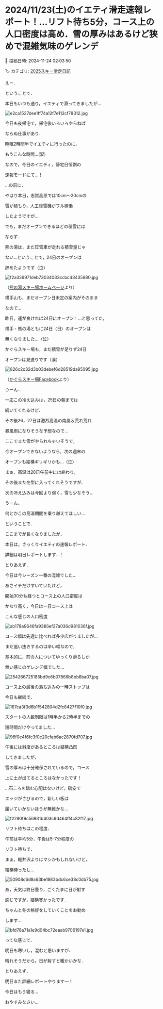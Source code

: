 # 2024/11/23(土)のイエティ滑走速報レポート！…リフト待ち5分，コース上の人口密度は高め．雪の厚みはあるけど狭めで混雑気味のゲレンデ

📅 投稿日時: 2024-11-24 02:03:50

🏷️ カテゴリ: [2025スキー滑走日記](cacd3fbf84d4a679ee61a5894c3f95e14.md)

えー．


ということで．


本日もいつも通り，イエティで滑ってきましたが…




![e2ca1527dee1ff74a12f7e113cf78312.jpg](images/e2ca1527dee1ff74a12f7e113cf78312.jpg)







今日も夜帰宅で，帰宅後いろいろやらねば


ならぬ仕事があり．


睡眠2時間半でイエティに行ったのに，


もうこんな時間…(涙)


なので，今日のイエティ，帰宅日恒例の


速報モードにて…！





…の前に．


やはり本日，志賀高原では10cm～20cmの


雪が積もり，人工降雪機がフル稼働


したようですが…


でも，まだオープンできるほどの積雪には


ならず．


熊の湯は，まだ圧雪車が走れる積雪量じゃ


ない…ということで，24日のオープンは


諦めたようです（泣）







![f2a339971deb73034033ccbc43435680.jpg](images/f2a339971deb73034033ccbc43435680.jpg)




（[熊の湯スキー場ホームページ](https://www.kumanoyu.co.jp/lift/)より）





横手山も，まだオープン日未定の案内がそのまま


なので…


昨日，運が良ければ24日にオープン！…と思ってた，


横手・熊の湯ともに24日（日）のオープンは


無くなりました…（泣）





かぐらスキー場も，まだ積雪が足りず24日


オープンは見送りです（涙）







![826c2c32d3b03debef6d28519da95095.jpg](images/826c2c32d3b03debef6d28519da95095.jpg)




（[かぐらスキー場Facebook](https://www.facebook.com/snowkagura/posts/pfbid022yb7x9qkpUGYSEyoH3hNz13N88gQpHPr68Zp6AeXN3nGyQZLcGFSEqtXy2erN21rl?ref=embed_page)より）





うーん…


一応この冷え込みは，25日の朝までは


続いてくれるけど．


その後26，27日は激烈高温の南風＆荒れ荒れ


暴風雨になりそうな予想なので…


ここでまた雪がやられちゃいそうで，


今オープンできないようなら，次の週末の


オープンも結構ギリギリかも…（泣）





まぁ，高温は28日午前中には終わり，


その後また冬型に入ってくれそうですが．


次の冷え込みは今回より弱く，雪も少なそう…


うーん．


何とかこの高温期間を乗り越えてほしい…





ということで．


ここまでが長くなりましたが，


本日は，さっくりイエティの速報レポート．


詳細は明日レポートします…！





とりあえず．


今日は今シーズン一番の混雑でした…


あさイチだけすいていたけど，


開始30分も経つとコース上の人口密度は


かなり高く，今日は一日コース上は


こんな感じの人口密度




![ab178a9646fa9386ef27a036d981036f.jpg](images/ab178a9646fa9386ef27a036d981036f.jpg)







コース幅は先週に比べれば多少広がりましたが…


まだ追い抜きするのは辛い幅なので，


基本的に，前の人についてゆっくり滑るしか


無い感じのゲレンデ幅でした…




![254266725185bd9c6b07866b8bb8ba07.jpg](images/254266725185bd9c6b07866b8bb8ba07.jpg)







コース上の最後の落ち込みの一時ストップは


今日も継続で．




![167ca3f3d6b1f542804d2fc8427f10f0.jpg](images/167ca3f3d6b1f542804d2fc8427f10f0.jpg)







スタートの人数制限は1時半から2時半までの


短時間だけやってました…




![96f0c4f6fc3f0c20cfab6ac2870fd707.jpg](images/96f0c4f6fc3f0c20cfab6ac2870fd707.jpg)







午後には斜度があるところは結構凸凹


してきましたが，


雪の厚みは十分確保されているので，コース


上に土が出てるところはなかったです！


…石ころを踏む心配はないけど，硫安で


エッジがさびるので，新しい板は


履いていかないほうが無難かな…




![f2280f9c56931b403c9d464ff4c82f17.jpg](images/f2280f9c56931b403c9d464ff4c82f17.jpg)







リフト待ちはこの程度．


午前は平均5分，午後は5-7分程度の


リフト待ちで．


まぁ，軽井沢よりはマシかもしれないけど，


結構待ったし…




![50908c6d9a63be1983bdc6ce38c0db75.jpg](images/50908c6d9a63be1983bdc6ce38c0db75.jpg)







あ，天気は終日曇り，ごくたまに日が射す


感じですが，結構寒かったです．


ちゃんと冬の格好をしていくことをお勧め


します…




![bfd78a71a1e9d04bc72eaab9706197e1.jpg](images/bfd78a71a1e9d04bc72eaab9706197e1.jpg)







ってな感じで．


明日も寒いし，混むと思いますが．


晴れそうだから，日が射すと暖かいかな．





とりあえず．


明日また詳細レポートやります～！


今日はもう寝る…


おやすみなさい…
